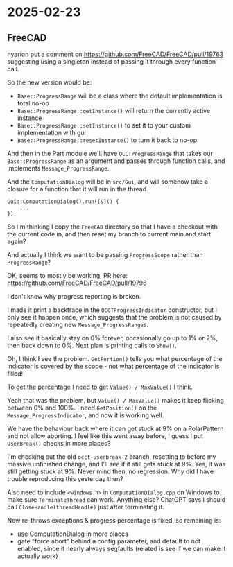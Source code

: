 # 2025-02-23

## FreeCAD

hyarion put a comment on https://github.com/FreeCAD/FreeCAD/pull/19763 suggesting using
a singleton instead of passing it through every function call.

So the new version would be:

 * `Base::ProgressRange` will be a class where the default implementation is total no-op
 * `Base::ProgressRange::getInstance()` will return the currently active instance
 * `Base::ProgressRange::setInstance()` to set it to your custom implementation with gui
 * `Base::ProgressRange::resetInstance()` to turn it back to no-op

And then in the Part module we'll have `OCCTProgressRange` that takes our `Base::ProgressRange` as an argument and passes through function calls, and implements `Message_ProgressRange`.

And the `ComputationDialog` will be in `src/Gui`, and will somehow take a closure
for a function that it will run in the thread.

    Gui::ComputationDialog().run([&]() {
        ...
    });

So I'm thinking I copy the `FreeCAD` directory so that I have a checkout with the
current code in, and then reset my branch to current main and start again?

And actually I think we want to be passing `ProgressScope` rather than `ProgressRange`?

OK, seems to mostly be working, PR here: https://github.com/FreeCAD/FreeCAD/pull/19796

I don't know why progress reporting is broken.

I made it print a backtrace in the `OCCTProgressIndicator` constructor, but I only
see it happen once, which suggests that the problem is not caused by repeatedly
creating new `Message_ProgressRange`s.

I also see it basically stay on 0% forever, occasionally go up to 1% or 2%, then back
down to 0%. Next plan is printing calls to `Show()`.

Oh, I think I see the problem. `GetPortion()` tells you what percentage of the indicator
is covered by the scope - not what percentage of the indicator is filled!

To get the percentage I need to get `Value() / MaxValue()` I think.

Yeah that was
the problem, but `Value() / MaxValue()` makes it keep flicking between 0% and 100%.
I need `GetPosition()` on the `Message_ProgressIndicator`, and now it is working well.

We have the behaviour back where it can get stuck at 9% on a PolarPattern and not allow
aborting. I feel like this went away before, I guess I put `UserBreak()` checks in
more places?

I'm checking out the old `occt-userbreak-2` branch, resetting to before my massive
unfinished change, and I'll see if it still gets stuck at 9%. Yes, it was still
getting stuck at 9%. Never mind then, no regression. Why did I have trouble reproducing
this yesterday then?

Also need to include `<windows.h>` in `ComputationDialog.cpp` on Windows to make
sure `TerminateThread` can work. Anything else? ChatGPT says I should call
`CloseHandle(threadHandle)` just after terminating it.

Now re-throws exceptions & progress percentage is fixed, so remaining is:

 * use ComputationDialog in more places
 * gate "force abort" behind a config parameter, and default to not enabled, since it nearly always segfaults (related is see if we can make it actually work)


